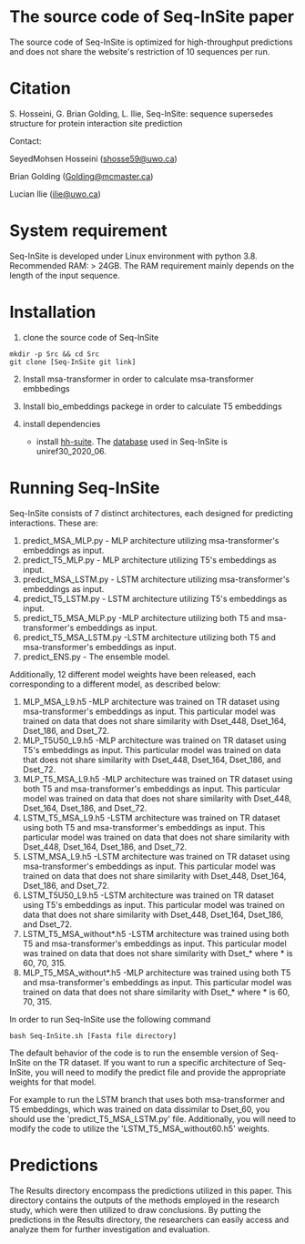 # The source code of Seq-InSite paper
The source code of Seq-InSite is optimized for high-throughput predictions and does not share the website's restriction of 10 sequences per run.
# Citation
S. Hosseini,  G. Brian Golding, L. Ilie, Seq-InSite: sequence supersedes structure for protein
interaction site prediction

Contact: 

SeyedMohsen Hosseini (shosse59@uwo.ca)

Brian Golding (Golding@mcmaster.ca)

Lucian Ilie (ilie@uwo.ca)

# System requirement
Seq-InSite is developed under Linux environment with python 3.8.
Recommended RAM: > 24GB. The RAM requirement mainly depends on the length of the input sequence. 

# Installation
1. clone the source code of Seq-InSite
```
mkdir -p Src && cd Src
git clone [Seq-InSite git link]
```
2. Install msa-transformer in order to calculate msa-transformer embbedings

3. Install bio_embeddings packege in order to calculate T5 embeddings

4. install dependencies

 
    - install [hh-suite](https://github.com/soedinglab/hh-suite). The [database](http://gwdu111.gwdg.de/~compbiol/uniclust/2020_06/) used in Seq-InSite is uniref30_2020_06.
 
# Running Seq-InSite
Seq-InSite consists of 7 distinct architectures, each designed for predicting interactions. These are:

1. predict_MSA_MLP.py - MLP architecture utilizing msa-transformer's embeddings as input.
2. predict_T5_MLP.py - MLP architecture utilizing T5's embeddings as input.
3. predict_MSA_LSTM.py - LSTM architecture utilizing msa-transformer's embeddings as input.
4. predict_T5_LSTM.py - LSTM architecture utilizing T5's embeddings as input.
5. predict_T5_MSA_MLP.py -MLP architecture utilizing both T5 and msa-transformer's embeddings as input.
6. predict_T5_MSA_LSTM.py -LSTM architecture utilizing both T5 and msa-transformer's embeddings as input.
7. predict_ENS.py - The ensemble model.

Additionally, 12 different model weights have been released, each corresponding to a different model, as described below: 

1. MLP_MSA_L9.h5 -MLP architecture was trained on TR dataset using msa-transformer's embeddings as input. This particular model was trained on data that does not share similarity with Dset_448, Dset_164, Dset_186, and Dset_72.
2. MLP_T5U50_L9.h5 -MLP architecture was trained on TR dataset using T5's embeddings as input. This particular model was trained on data that does not share similarity with Dset_448, Dset_164, Dset_186, and Dset_72.
3. MLP_T5_MSA_L9.h5 -MLP architecture was trained on TR dataset using both T5 and msa-transformer's embeddings as input. This particular model was trained on data that does not share similarity with Dset_448, Dset_164, Dset_186, and Dset_72.
4. LSTM_T5_MSA_L9.h5 -LSTM architecture was trained on TR dataset using both T5 and msa-transformer's embeddings as input. This particular model was trained on data that does not share similarity with Dset_448, Dset_164, Dset_186, and Dset_72.
5. LSTM_MSA_L9.h5 -LSTM architecture was trained on TR dataset using msa-transformer's embeddings as input. This particular model was trained on data that does not share similarity with Dset_448, Dset_164, Dset_186, and Dset_72.
6. LSTM_T5U50_L9.h5 -LSTM architecture was trained on TR dataset using T5's embeddings as input. This particular model was trained on data that does not share similarity with Dset_448, Dset_164, Dset_186, and Dset_72.
7. LSTM_T5_MSA_without*.h5 -LSTM architecture was trained using both T5 and msa-transformer's embeddings as input. This particular model was trained on data that does not share similarity with Dset_* where * is 60, 70, 315.
8. MLP_T5_MSA_without*.h5 -MLP architecture was trained using both T5 and msa-transformer's embeddings as input. This particular model was trained on data that does not share similarity with Dset_* where * is 60, 70, 315.

In order to run Seq-InSite use the following command 
```
bash Seq-InSite.sh [Fasta file directory]
```

The default behavior of the code is to run the ensemble version of Seq-InSite on the TR dataset. If you want to run a specific architecture of Seq-InSite, you will need to modify the predict file and provide the appropriate weights for that model.

For example to run the LSTM branch that uses both msa-transformer and T5 embeddings, which was trained on data dissimilar to Dset_60, you should use the 'predict_T5_MSA_LSTM.py' file. Additionally, you will need to modify the code to utilize the 'LSTM_T5_MSA_without60.h5' weights.

# Predictions

The Results directory encompass the predictions utilized in this paper. This directory contains the outputs of the methods employed in the research study, which were then utilized to draw conclusions. By putting the predictions in the Results directory, the researchers can easily access and analyze them for further investigation and evaluation.
